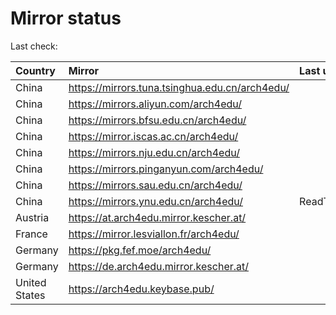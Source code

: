 <script src="./time.js"></script>
# Mirror status
Last check: <script type="text/javascript">localize(1669115924.4483411);</script>

|Country|Mirror|Last update|
|:------|:-----|:----------|
|China|https://mirrors.tuna.tsinghua.edu.cn/arch4edu/|<script type="text/javascript">localize(1669099284);</script>|
|China|https://mirrors.aliyun.com/arch4edu/|<script type="text/javascript">localize(1669016449);</script>|
|China|https://mirrors.bfsu.edu.cn/arch4edu/|<script type="text/javascript">localize(1669099284);</script>|
|China|https://mirror.iscas.ac.cn/arch4edu/|<script type="text/javascript">localize(1669055856);</script>|
|China|https://mirrors.nju.edu.cn/arch4edu/|<script type="text/javascript">localize(1669016449);</script>|
|China|https://mirrors.pinganyun.com/arch4edu/|<script type="text/javascript">localize(1669055856);</script>|
|China|https://mirrors.sau.edu.cn/arch4edu/|<script type="text/javascript">localize(1650446957);</script>|
|China|https://mirrors.ynu.edu.cn/arch4edu/|ReadTimeout|
|Austria|https://at.arch4edu.mirror.kescher.at/|<script type="text/javascript">localize(1669099284);</script>|
|France|https://mirror.lesviallon.fr/arch4edu/|<script type="text/javascript">localize(1669099284);</script>|
|Germany|https://pkg.fef.moe/arch4edu/|<script type="text/javascript">localize(1669099284);</script>|
|Germany|https://de.arch4edu.mirror.kescher.at/|<script type="text/javascript">localize(1669099284);</script>|
|United States|https://arch4edu.keybase.pub/|<script type="text/javascript">localize(1669055856);</script>|

<script src="./tablefilter/tablefilter.js"></script>
<script src="./table.js"></script>